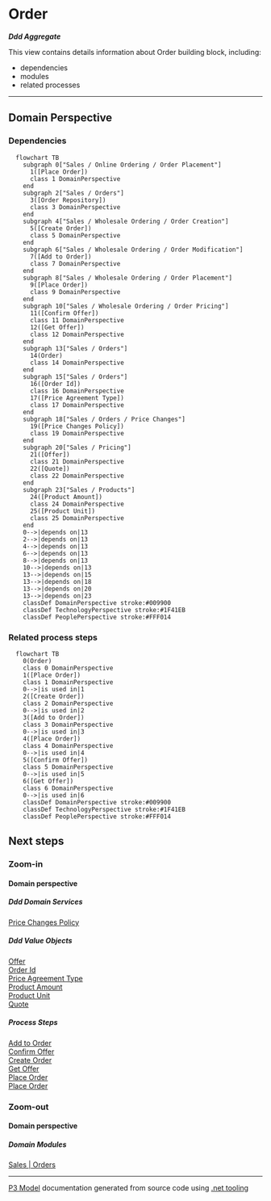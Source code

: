 ﻿
# Order

***Ddd Aggregate***  

This view contains details information about Order building block, including:
- dependencies
- modules
- related processes  

---



## Domain Perspective


### Dependencies

```mermaid
  flowchart TB
    subgraph 0["Sales / Online Ordering / Order Placement"]
      1([Place Order])
      class 1 DomainPerspective
    end
    subgraph 2["Sales / Orders"]
      3([Order Repository])
      class 3 DomainPerspective
    end
    subgraph 4["Sales / Wholesale Ordering / Order Creation"]
      5([Create Order])
      class 5 DomainPerspective
    end
    subgraph 6["Sales / Wholesale Ordering / Order Modification"]
      7([Add to Order])
      class 7 DomainPerspective
    end
    subgraph 8["Sales / Wholesale Ordering / Order Placement"]
      9([Place Order])
      class 9 DomainPerspective
    end
    subgraph 10["Sales / Wholesale Ordering / Order Pricing"]
      11([Confirm Offer])
      class 11 DomainPerspective
      12([Get Offer])
      class 12 DomainPerspective
    end
    subgraph 13["Sales / Orders"]
      14(Order)
      class 14 DomainPerspective
    end
    subgraph 15["Sales / Orders"]
      16([Order Id])
      class 16 DomainPerspective
      17([Price Agreement Type])
      class 17 DomainPerspective
    end
    subgraph 18["Sales / Orders / Price Changes"]
      19([Price Changes Policy])
      class 19 DomainPerspective
    end
    subgraph 20["Sales / Pricing"]
      21([Offer])
      class 21 DomainPerspective
      22([Quote])
      class 22 DomainPerspective
    end
    subgraph 23["Sales / Products"]
      24([Product Amount])
      class 24 DomainPerspective
      25([Product Unit])
      class 25 DomainPerspective
    end
    0-->|depends on|13
    2-->|depends on|13
    4-->|depends on|13
    6-->|depends on|13
    8-->|depends on|13
    10-->|depends on|13
    13-->|depends on|15
    13-->|depends on|18
    13-->|depends on|20
    13-->|depends on|23
    classDef DomainPerspective stroke:#009900
    classDef TechnologyPerspective stroke:#1F41EB
    classDef PeoplePerspective stroke:#FFF014
```

### Related process steps

```mermaid
  flowchart TB
    0(Order)
    class 0 DomainPerspective
    1([Place Order])
    class 1 DomainPerspective
    0-->|is used in|1
    2([Create Order])
    class 2 DomainPerspective
    0-->|is used in|2
    3([Add to Order])
    class 3 DomainPerspective
    0-->|is used in|3
    4([Place Order])
    class 4 DomainPerspective
    0-->|is used in|4
    5([Confirm Offer])
    class 5 DomainPerspective
    0-->|is used in|5
    6([Get Offer])
    class 6 DomainPerspective
    0-->|is used in|6
    classDef DomainPerspective stroke:#009900
    classDef TechnologyPerspective stroke:#1F41EB
    classDef PeoplePerspective stroke:#FFF014
```

## Next steps


### Zoom-in


#### Domain perspective


##### Ddd Domain Services

[Price Changes Policy](PriceChanges/PriceChangesPolicy.md)  

##### Ddd Value Objects

[Offer](../Pricing/Offer.md)  
[Order Id](OrderId.md)  
[Price Agreement Type](PriceAgreementType.md)  
[Product Amount](../Products/ProductAmount.md)  
[Product Unit](../Products/ProductUnit.md)  
[Quote](../Pricing/Quote.md)  

##### Process Steps

[Add to Order](../WholesaleOrdering/OrderModification/AddToOrder.md)  
[Confirm Offer](../WholesaleOrdering/OrderPricing/ConfirmOffer.md)  
[Create Order](../WholesaleOrdering/OrderCreation/CreateOrder.md)  
[Get Offer](../WholesaleOrdering/OrderPricing/GetOffer.md)  
[Place Order](../OnlineOrdering/OrderPlacement/PlaceOrder.md)  
[Place Order](../WholesaleOrdering/OrderPlacement/PlaceOrder.md)  

### Zoom-out


#### Domain perspective


##### Domain Modules

[Sales | Orders](Orders.md)  

---

[P3 Model](https://github.com/P3-model/P3-model) documentation generated from source code using [.net tooling](https://github.com/P3-model/P3-model-dotnet)